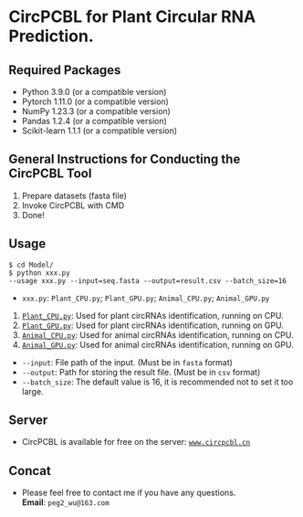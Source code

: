 # CircPCBL for Plant Circular RNA Prediction. 

## Required Packages 

* Python 3.9.0 (or a compatible version) 
* Pytorch 1.11.0 (or a compatible version) 
* NumPy 1.23.3 (or a compatible version) 
* Pandas 1.2.4 (or a compatible version) 
* Scikit-learn 1.1.1 (or a compatible version) 

## General Instructions for Conducting the CircPCBL Tool 

1. Prepare datasets (fasta file) 
2. Invoke CircPCBL with CMD 
3. Done! 

## Usage 
``` 
$ cd Model/ 
$ python xxx.py 
--usage xxx.py --input=seq.fasta --output=result.csv --batch_size=16 
``` 

* `xxx.py`: `Plant_CPU.py`; `Plant_GPU.py`; `Animal_CPU.py`; `Animal_GPU.py` 
1. [`Plant_CPU.py`](./Model/Plant_CPU.py): Used for plant circRNAs identification, running on CPU.  
2. [`Plant_GPU.py`](./Model/Plant_GPU.py): Used for plant circRNAs identification, running on GPU. 
3. [`Animal_CPU.py`](./Model/Animal_CPU.py): Used for animal circRNAs identification, running on CPU. 
4. [`Animal_GPU.py`](./Model/Animal_GPU.py): Used for animal circRNAs identification, running on GPU. 
* `--input`: File path of the input. (Must be in `fasta` format) 
* `--output`: Path for storing the result file. (Must be in `csv` format) 
* `--batch_size`: The default value is 16, it is recommended not to set it too large.

## Server
* CircPCBL is available for free on the server: [`www.circpcbl.cn`](http://circpcbl.cn/#/)

## Concat
* Please feel free to contact me if you have any questions.  
**Email**: `peg2_wu@163.com`